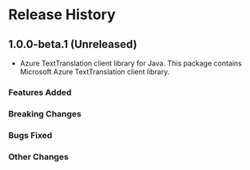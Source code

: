 # Release History

## 1.0.0-beta.1 (Unreleased)

- Azure TextTranslation client library for Java. This package contains Microsoft Azure TextTranslation client library.

### Features Added

### Breaking Changes

### Bugs Fixed

### Other Changes
